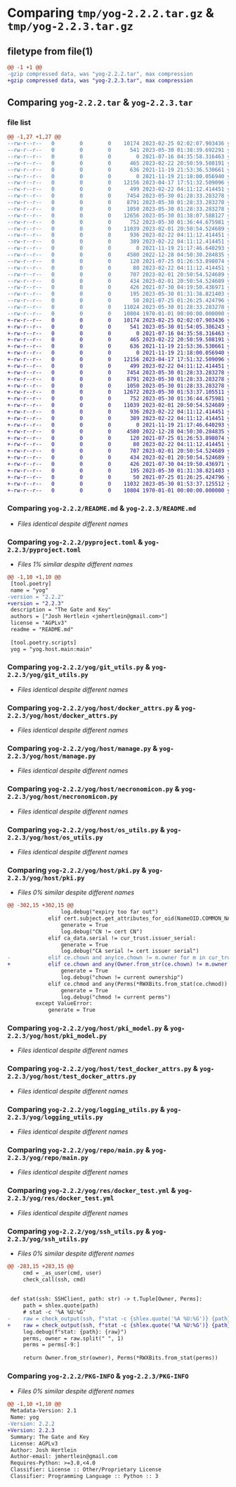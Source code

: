 # Comparing `tmp/yog-2.2.2.tar.gz` & `tmp/yog-2.2.3.tar.gz`

## filetype from file(1)

```diff
@@ -1 +1 @@
-gzip compressed data, was "yog-2.2.2.tar", max compression
+gzip compressed data, was "yog-2.2.3.tar", max compression
```

## Comparing `yog-2.2.2.tar` & `yog-2.2.3.tar`

### file list

```diff
@@ -1,27 +1,27 @@
--rw-r--r--   0        0        0    10174 2023-02-25 02:02:07.903436 yog-2.2.2/README.md
--rw-r--r--   0        0        0      541 2023-05-30 01:38:39.692291 yog-2.2.2/pyproject.toml
--rw-r--r--   0        0        0        0 2021-07-16 04:35:58.316463 yog-2.2.2/yog/__init__.py
--rw-r--r--   0        0        0      465 2023-02-22 20:50:59.508191 yog-2.2.2/yog/command.py
--rw-r--r--   0        0        0      636 2021-11-19 21:53:36.530661 yog-2.2.2/yog/git_utils.py
--rw-r--r--   0        0        0        0 2021-11-19 21:18:00.056940 yog-2.2.2/yog/host/__init__.py
--rw-r--r--   0        0        0    12156 2023-04-17 17:51:32.509096 yog-2.2.2/yog/host/docker_attrs.py
--rw-r--r--   0        0        0      499 2023-02-22 04:11:12.414451 yog-2.2.2/yog/host/main.py
--rw-r--r--   0        0        0     7454 2023-05-30 01:28:33.283278 yog-2.2.2/yog/host/manage.py
--rw-r--r--   0        0        0     8791 2023-05-30 01:28:33.283278 yog-2.2.2/yog/host/necronomicon.py
--rw-r--r--   0        0        0     1050 2023-05-30 01:28:33.283278 yog-2.2.2/yog/host/os_utils.py
--rw-r--r--   0        0        0    12656 2023-05-30 01:38:07.588127 yog-2.2.2/yog/host/pki.py
--rw-r--r--   0        0        0      752 2023-05-30 01:36:44.675981 yog-2.2.2/yog/host/pki_model.py
--rw-r--r--   0        0        0    11039 2023-02-01 20:50:54.524689 yog-2.2.2/yog/host/test_docker_attrs.py
--rw-r--r--   0        0        0      936 2023-02-22 04:11:12.414451 yog-2.2.2/yog/logging_utils.py
--rw-r--r--   0        0        0      389 2023-02-22 04:11:12.414451 yog-2.2.2/yog/model_utils.py
--rw-r--r--   0        0        0        0 2021-11-19 21:17:46.640293 yog-2.2.2/yog/repo/__init__.py
--rw-r--r--   0        0        0     4580 2022-12-28 04:50:30.284835 yog-2.2.2/yog/repo/main.py
--rw-r--r--   0        0        0      120 2021-07-25 01:26:53.898074 yog-2.2.2/yog/res/__init__.py
--rw-r--r--   0        0        0       80 2023-02-22 04:11:12.414451 yog-2.2.2/yog/res/cas.yml
--rw-r--r--   0        0        0      707 2023-02-01 20:50:54.524689 yog-2.2.2/yog/res/docker_test.yml
--rw-r--r--   0        0        0      434 2023-02-01 20:50:54.524689 yog-2.2.2/yog/res/sample_necronomicon.yml
--rw-r--r--   0        0        0      426 2021-07-30 04:19:50.436971 yog-2.2.2/yog/res/sample_needs_tunnel_back.yml
--rw-r--r--   0        0        0      195 2023-05-30 01:31:38.821403 yog-2.2.2/yog/res/sample_pki_necronomicon.yml
--rw-r--r--   0        0        0       50 2021-07-25 01:26:25.424796 yog-2.2.2/yog/res/sample_site_necronomicon.yml
--rw-r--r--   0        0        0    11024 2023-05-30 01:28:33.283278 yog-2.2.2/yog/ssh_utils.py
--rw-r--r--   0        0        0    10804 1970-01-01 00:00:00.000000 yog-2.2.2/PKG-INFO
+-rw-r--r--   0        0        0    10174 2023-02-25 02:02:07.903436 yog-2.2.3/README.md
+-rw-r--r--   0        0        0      541 2023-05-30 01:54:05.386243 yog-2.2.3/pyproject.toml
+-rw-r--r--   0        0        0        0 2021-07-16 04:35:58.316463 yog-2.2.3/yog/__init__.py
+-rw-r--r--   0        0        0      465 2023-02-22 20:50:59.508191 yog-2.2.3/yog/command.py
+-rw-r--r--   0        0        0      636 2021-11-19 21:53:36.530661 yog-2.2.3/yog/git_utils.py
+-rw-r--r--   0        0        0        0 2021-11-19 21:18:00.056940 yog-2.2.3/yog/host/__init__.py
+-rw-r--r--   0        0        0    12156 2023-04-17 17:51:32.509096 yog-2.2.3/yog/host/docker_attrs.py
+-rw-r--r--   0        0        0      499 2023-02-22 04:11:12.414451 yog-2.2.3/yog/host/main.py
+-rw-r--r--   0        0        0     7454 2023-05-30 01:28:33.283278 yog-2.2.3/yog/host/manage.py
+-rw-r--r--   0        0        0     8791 2023-05-30 01:28:33.283278 yog-2.2.3/yog/host/necronomicon.py
+-rw-r--r--   0        0        0     1050 2023-05-30 01:28:33.283278 yog-2.2.3/yog/host/os_utils.py
+-rw-r--r--   0        0        0    12672 2023-05-30 01:53:37.105511 yog-2.2.3/yog/host/pki.py
+-rw-r--r--   0        0        0      752 2023-05-30 01:36:44.675981 yog-2.2.3/yog/host/pki_model.py
+-rw-r--r--   0        0        0    11039 2023-02-01 20:50:54.524689 yog-2.2.3/yog/host/test_docker_attrs.py
+-rw-r--r--   0        0        0      936 2023-02-22 04:11:12.414451 yog-2.2.3/yog/logging_utils.py
+-rw-r--r--   0        0        0      389 2023-02-22 04:11:12.414451 yog-2.2.3/yog/model_utils.py
+-rw-r--r--   0        0        0        0 2021-11-19 21:17:46.640293 yog-2.2.3/yog/repo/__init__.py
+-rw-r--r--   0        0        0     4580 2022-12-28 04:50:30.284835 yog-2.2.3/yog/repo/main.py
+-rw-r--r--   0        0        0      120 2021-07-25 01:26:53.898074 yog-2.2.3/yog/res/__init__.py
+-rw-r--r--   0        0        0       80 2023-02-22 04:11:12.414451 yog-2.2.3/yog/res/cas.yml
+-rw-r--r--   0        0        0      707 2023-02-01 20:50:54.524689 yog-2.2.3/yog/res/docker_test.yml
+-rw-r--r--   0        0        0      434 2023-02-01 20:50:54.524689 yog-2.2.3/yog/res/sample_necronomicon.yml
+-rw-r--r--   0        0        0      426 2021-07-30 04:19:50.436971 yog-2.2.3/yog/res/sample_needs_tunnel_back.yml
+-rw-r--r--   0        0        0      195 2023-05-30 01:31:38.821403 yog-2.2.3/yog/res/sample_pki_necronomicon.yml
+-rw-r--r--   0        0        0       50 2021-07-25 01:26:25.424796 yog-2.2.3/yog/res/sample_site_necronomicon.yml
+-rw-r--r--   0        0        0    11032 2023-05-30 01:53:37.125512 yog-2.2.3/yog/ssh_utils.py
+-rw-r--r--   0        0        0    10804 1970-01-01 00:00:00.000000 yog-2.2.3/PKG-INFO
```

### Comparing `yog-2.2.2/README.md` & `yog-2.2.3/README.md`

 * *Files identical despite different names*

### Comparing `yog-2.2.2/pyproject.toml` & `yog-2.2.3/pyproject.toml`

 * *Files 1% similar despite different names*

```diff
@@ -1,10 +1,10 @@
 [tool.poetry]
 name = "yog"
-version = "2.2.2"
+version = "2.2.3"
 description = "The Gate and Key"
 authors = ["Josh Hertlein <jmhertlein@gmail.com>"]
 license = "AGPLv3"
 readme = "README.md"
 
 [tool.poetry.scripts]
 yog = "yog.host.main:main"
```

### Comparing `yog-2.2.2/yog/git_utils.py` & `yog-2.2.3/yog/git_utils.py`

 * *Files identical despite different names*

### Comparing `yog-2.2.2/yog/host/docker_attrs.py` & `yog-2.2.3/yog/host/docker_attrs.py`

 * *Files identical despite different names*

### Comparing `yog-2.2.2/yog/host/manage.py` & `yog-2.2.3/yog/host/manage.py`

 * *Files identical despite different names*

### Comparing `yog-2.2.2/yog/host/necronomicon.py` & `yog-2.2.3/yog/host/necronomicon.py`

 * *Files identical despite different names*

### Comparing `yog-2.2.2/yog/host/os_utils.py` & `yog-2.2.3/yog/host/os_utils.py`

 * *Files identical despite different names*

### Comparing `yog-2.2.2/yog/host/pki.py` & `yog-2.2.3/yog/host/pki.py`

 * *Files 0% similar despite different names*

```diff
@@ -302,15 +302,15 @@
                 log.debug("expiry too far out")
             elif cert.subject.get_attributes_for_oid(NameOID.COMMON_NAME)[0].value != ce.names[0]:
                 generate = True
                 log.debug("CN != cert CN")
             elif ca_data.serial != cur_trust.issuer_serial:
                 generate = True
                 log.debug("CA serial != cert issuer serial")
-            elif ce.chown and any(ce.chown != m.owner for m in cur_trust.materials() if m.mattype != "private"):
+            elif ce.chown and any(Owner.from_str(ce.chown) != m.owner for m in cur_trust.materials() if m.mattype != "private"):
                 generate = True
                 log.debug("chown != current ownership")
             elif ce.chmod and any(Perms(*RWXBits.from_stat(ce.chmod)) != m.perms for m in cur_trust.materials() if m.mattype != "private"):
                 generate = True
                 log.debug("chmod != current perms")
         except ValueError:
             generate = True
```

### Comparing `yog-2.2.2/yog/host/pki_model.py` & `yog-2.2.3/yog/host/pki_model.py`

 * *Files identical despite different names*

### Comparing `yog-2.2.2/yog/host/test_docker_attrs.py` & `yog-2.2.3/yog/host/test_docker_attrs.py`

 * *Files identical despite different names*

### Comparing `yog-2.2.2/yog/logging_utils.py` & `yog-2.2.3/yog/logging_utils.py`

 * *Files identical despite different names*

### Comparing `yog-2.2.2/yog/repo/main.py` & `yog-2.2.3/yog/repo/main.py`

 * *Files identical despite different names*

### Comparing `yog-2.2.2/yog/res/docker_test.yml` & `yog-2.2.3/yog/res/docker_test.yml`

 * *Files identical despite different names*

### Comparing `yog-2.2.2/yog/ssh_utils.py` & `yog-2.2.3/yog/ssh_utils.py`

 * *Files 0% similar despite different names*

```diff
@@ -283,15 +283,15 @@
     cmd = _as_user(cmd, user)
     check_call(ssh, cmd)
 
 
 def stat(ssh: SSHClient, path: str) -> t.Tuple[Owner, Perms]:
     path = shlex.quote(path)
     # stat -c '%A %U:%G'
-    raw = check_output(ssh, f"stat -c {shlex.quote('%A %U:%G')} {path}")[0][0]
+    raw = check_output(ssh, f"stat -c {shlex.quote('%A %U:%G')} {path}")[0][0].strip()
     log.debug(f"stat: {path}: {raw}")
     perms, owner = raw.split(" ", 1)
     perms = perms[-9:]
 
     return Owner.from_str(owner), Perms(*RWXBits.from_stat(perms))
```

### Comparing `yog-2.2.2/PKG-INFO` & `yog-2.2.3/PKG-INFO`

 * *Files 0% similar despite different names*

```diff
@@ -1,10 +1,10 @@
 Metadata-Version: 2.1
 Name: yog
-Version: 2.2.2
+Version: 2.2.3
 Summary: The Gate and Key
 License: AGPLv3
 Author: Josh Hertlein
 Author-email: jmhertlein@gmail.com
 Requires-Python: >=3.8,<4.0
 Classifier: License :: Other/Proprietary License
 Classifier: Programming Language :: Python :: 3
```

